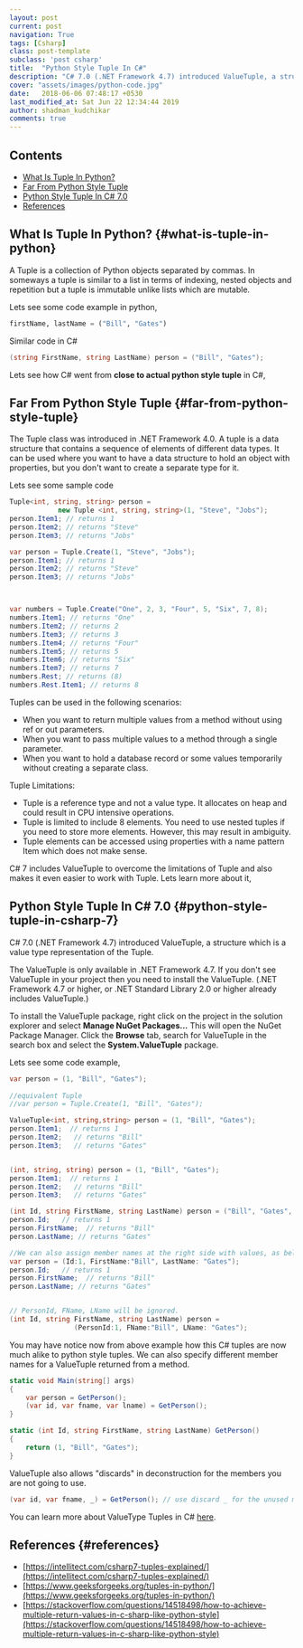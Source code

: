 ```yaml
---
layout: post
current: post
navigation: True
tags: [Csharp]
class: post-template
subclass: 'post csharp'
title:  "Python Style Tuple In C#"
description: "C# 7.0 (.NET Framework 4.7) introduced ValueTuple, a structure which is a value type representation of the Tuple. It can be used where you want to have a data structure to hold an object with properties, but you don't want to create a separate type for it."
cover: "assets/images/python-code.jpg"
date:   2018-06-06 07:48:17 +0530
last_modified_at: Sat Jun 22 12:34:44 2019
author: shadman_kudchikar
comments: true
---
```



## Contents

* [What Is Tuple In Python?](#what-is-tuple-in-python)
* [Far From Python Style Tuple](#far-from-python-style-tuple)
* [Python Style Tuple In C# 7.0](#python-style-tuple-in-csharp-7)
* [References](#references)

## What Is Tuple In Python? {#what-is-tuple-in-python}

A Tuple is a collection of Python objects separated by commas. In someways a tuple is similar to a list in terms of indexing, nested objects and repetition but a tuple is immutable unlike lists which are mutable.

<!--more-->

Lets see some code example in python,

```python
firstName, lastName = ("Bill", "Gates")
```
Similar code in C#

```csharp
(string FirstName, string LastName) person = ("Bill", "Gates");
```

Lets see how C# went from **close to actual python style tuple** in C#,

## Far From Python Style Tuple {#far-from-python-style-tuple}

The Tuple<T> class was introduced in .NET Framework 4.0. A tuple is a data structure that contains a sequence of elements of different data types. It can be used where you want to have a data structure to hold an object with properties, but you don't want to create a separate type for it.

Lets see some sample code 
```csharp
Tuple<int, string, string> person = 
			new Tuple <int, string, string>(1, "Steve", "Jobs");
person.Item1; // returns 1
person.Item2; // returns "Steve"
person.Item3; // returns "Jobs"

var person = Tuple.Create(1, "Steve", "Jobs");
person.Item1; // returns 1
person.Item2; // returns "Steve"
person.Item3; // returns "Jobs"



var numbers = Tuple.Create("One", 2, 3, "Four", 5, "Six", 7, 8);
numbers.Item1; // returns "One"
numbers.Item2; // returns 2
numbers.Item3; // returns 3
numbers.Item4; // returns "Four"
numbers.Item5; // returns 5
numbers.Item6; // returns "Six"
numbers.Item7; // returns 7
numbers.Rest; // returns (8)
numbers.Rest.Item1; // returns 8
```

Tuples can be used in the following scenarios:
- When you want to return multiple values from a method without using ref or out parameters.
- When you want to pass multiple values to a method through a single parameter.
- When you want to hold a database record or some values temporarily without creating a separate class.

Tuple Limitations:
- Tuple is a reference type and not a value type. It allocates on heap and could result in CPU intensive operations.
- Tuple is limited to include 8 elements. You need to use nested tuples if you need to store more elements. However, this may result in ambiguity.
- Tuple elements can be accessed using properties with a name pattern Item<elementNumber> which does not make sense.

C# 7 includes ValueTuple to overcome the limitations of Tuple and also makes it even easier to work with Tuple. Lets learn more about it,

## Python Style Tuple In C\# 7.0 {#python-style-tuple-in-csharp-7}

C# 7.0 (.NET Framework 4.7) introduced ValueTuple, a structure which is a value type representation of the Tuple.

The ValueTuple is only available in .NET Framework 4.7. If you don't see ValueTuple in your project then you need to install the ValueTuple. (.NET Framework 4.7 or higher, or .NET Standard Library 2.0 or higher already includes ValueTuple.)

To install the ValueTuple package, right click on the project in the solution explorer and select **Manage NuGet Packages...** This will open the NuGet Package Manager. Click the **Browse** tab, search for ValueTuple in the search box and select the **System.ValueTuple** package.

Lets see some code example,

```csharp
var person = (1, "Bill", "Gates");
    
//equivalent Tuple
//var person = Tuple.Create(1, "Bill", "Gates");

ValueTuple<int, string,string> person = (1, "Bill", "Gates");
person.Item1;  // returns 1
person.Item2;   // returns "Bill"
person.Item3;   // returns "Gates"


(int, string, string) person = (1, "Bill", "Gates");
person.Item1;  // returns 1
person.Item2;   // returns "Bill"
person.Item3;   // returns "Gates"

(int Id, string FirstName, string LastName) person = ("Bill", "Gates", 60);
person.Id;   // returns 1
person.FirstName;  // returns "Bill"
person.LastName; // returns "Gates"

//We can also assign member names at the right side with values, as below.
var person = (Id:1, FirstName:"Bill", LastName: "Gates");
person.Id;   // returns 1
person.FirstName;  // returns "Bill"
person.LastName; // returns "Gates"


// PersonId, FName, LName will be ignored.
(int Id, string FirstName, string LastName) person = 
				(PersonId:1, FName:"Bill", LName: "Gates");


```

You may have notice now from above example how this C# tuples are now much alike to python style tuples. We can also specify different member names for a ValueTuple returned from a method.

```csharp
static void Main(string[] args)
{
    var person = GetPerson();
    (var id, var fname, var lname) = GetPerson();
}

static (int Id, string FirstName, string LastName) GetPerson()
{
    return (1, "Bill", "Gates");
}
```

ValueTuple also allows "discards" in deconstruction for the members you are not going to use.

```csharp
(var id, var fname, _) = GetPerson(); // use discard _ for the unused member LastName
```

You can learn more about ValueType Tuples in C# [here][tuples-csharp-article].

## References {#references}
-  [https://intellitect.com/csharp7-tuples-explained/](https://intellitect.com/csharp7-tuples-explained/)
-  [https://www.geeksforgeeks.org/tuples-in-python/](https://www.geeksforgeeks.org/tuples-in-python/)
-  [https://stackoverflow.com/questions/14518498/how-to-achieve-multiple-return-values-in-c-sharp-like-python-style](https://stackoverflow.com/questions/14518498/how-to-achieve-multiple-return-values-in-c-sharp-like-python-style)

[post-image]: /assets/images/python-code.jpg
[tuples-csharp-article]: https://intellitect.com/csharp7-tuples-explained/
[Instagram]: https://www.instagram.com/kudchikarsk
[LinkedIn]: https://linkedin.com/in/kudchikarsk